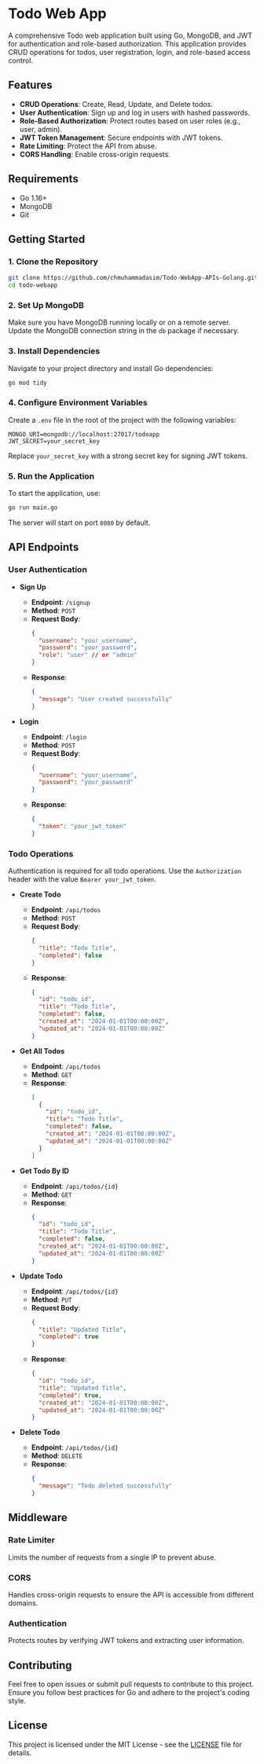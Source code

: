 # Todo Web App

A comprehensive Todo web application built using Go, MongoDB, and JWT for authentication and role-based authorization. This application provides CRUD operations for todos, user registration, login, and role-based access control.

## Features

- **CRUD Operations**: Create, Read, Update, and Delete todos.
- **User Authentication**: Sign up and log in users with hashed passwords.
- **Role-Based Authorization**: Protect routes based on user roles (e.g., user, admin).
- **JWT Token Management**: Secure endpoints with JWT tokens.
- **Rate Limiting**: Protect the API from abuse.
- **CORS Handling**: Enable cross-origin requests.

## Requirements

- Go 1.16+
- MongoDB
- Git

## Getting Started

### 1. Clone the Repository

```bash
git clone https://github.com/chmuhammadasim/Todo-WebApp-APIs-Golang.git
cd todo-webapp
```

### 2. Set Up MongoDB

Make sure you have MongoDB running locally or on a remote server. Update the MongoDB connection string in the `db` package if necessary.

### 3. Install Dependencies

Navigate to your project directory and install Go dependencies:

```bash
go mod tidy
```

### 4. Configure Environment Variables

Create a `.env` file in the root of the project with the following variables:

```
MONGO_URI=mongodb://localhost:27017/todoapp
JWT_SECRET=your_secret_key
```

Replace `your_secret_key` with a strong secret key for signing JWT tokens.

### 5. Run the Application

To start the application, use:

```bash
go run main.go
```

The server will start on port `8080` by default.

## API Endpoints

### User Authentication

- **Sign Up**
  - **Endpoint**: `/signup`
  - **Method**: `POST`
  - **Request Body**:
    ```json
    {
      "username": "your_username",
      "password": "your_password",
      "role": "user" // or "admin"
    }
    ```
  - **Response**:
    ```json
    {
      "message": "User created successfully"
    }
    ```

- **Login**
  - **Endpoint**: `/login`
  - **Method**: `POST`
  - **Request Body**:
    ```json
    {
      "username": "your_username",
      "password": "your_password"
    }
    ```
  - **Response**:
    ```json
    {
      "token": "your_jwt_token"
    }
    ```

### Todo Operations

Authentication is required for all todo operations. Use the `Authorization` header with the value `Bearer your_jwt_token`.

- **Create Todo**
  - **Endpoint**: `/api/todos`
  - **Method**: `POST`
  - **Request Body**:
    ```json
    {
      "title": "Todo Title",
      "completed": false
    }
    ```
  - **Response**:
    ```json
    {
      "id": "todo_id",
      "title": "Todo Title",
      "completed": false,
      "created_at": "2024-01-01T00:00:00Z",
      "updated_at": "2024-01-01T00:00:00Z"
    }
    ```

- **Get All Todos**
  - **Endpoint**: `/api/todos`
  - **Method**: `GET`
  - **Response**:
    ```json
    [
      {
        "id": "todo_id",
        "title": "Todo Title",
        "completed": false,
        "created_at": "2024-01-01T00:00:00Z",
        "updated_at": "2024-01-01T00:00:00Z"
      }
    ]
    ```

- **Get Todo By ID**
  - **Endpoint**: `/api/todos/{id}`
  - **Method**: `GET`
  - **Response**:
    ```json
    {
      "id": "todo_id",
      "title": "Todo Title",
      "completed": false,
      "created_at": "2024-01-01T00:00:00Z",
      "updated_at": "2024-01-01T00:00:00Z"
    }
    ```

- **Update Todo**
  - **Endpoint**: `/api/todos/{id}`
  - **Method**: `PUT`
  - **Request Body**:
    ```json
    {
      "title": "Updated Title",
      "completed": true
    }
    ```
  - **Response**:
    ```json
    {
      "id": "todo_id",
      "title": "Updated Title",
      "completed": true,
      "created_at": "2024-01-01T00:00:00Z",
      "updated_at": "2024-01-01T00:00:00Z"
    }
    ```

- **Delete Todo**
  - **Endpoint**: `/api/todos/{id}`
  - **Method**: `DELETE`
  - **Response**:
    ```json
    {
      "message": "Todo deleted successfully"
    }
    ```

## Middleware

### Rate Limiter

Limits the number of requests from a single IP to prevent abuse.

### CORS

Handles cross-origin requests to ensure the API is accessible from different domains.

### Authentication

Protects routes by verifying JWT tokens and extracting user information.

## Contributing

Feel free to open issues or submit pull requests to contribute to this project. Ensure you follow best practices for Go and adhere to the project's coding style.

## License

This project is licensed under the MIT License - see the [LICENSE](LICENSE) file for details.
